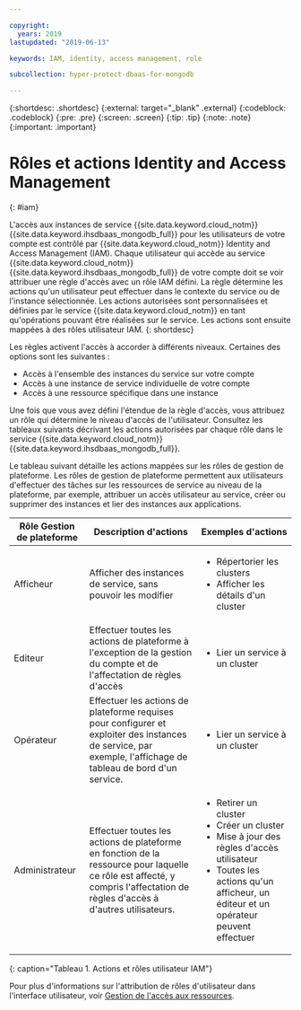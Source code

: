 ```yaml
---

copyright:
  years: 2019
lastupdated: "2019-06-13"

keywords: IAM, identity, access management, role

subcollection: hyper-protect-dbaas-for-mongodb

---
```


{:shortdesc: .shortdesc}
{:external: target="_blank" .external}
{:codeblock: .codeblock}
{:pre: .pre}
{:screen: .screen}
{:tip: .tip}
{:note: .note}
{:important: .important}

# Rôles et actions Identity and Access Management
{: #iam}

L'accès aux instances de service {{site.data.keyword.cloud_notm}} {{site.data.keyword.ihsdbaas_mongodb_full}} pour les utilisateurs de votre compte est contrôlé par {{site.data.keyword.cloud_notm}} Identity and Access Management (IAM). Chaque utilisateur qui accède au service {{site.data.keyword.cloud_notm}} {{site.data.keyword.ihsdbaas_mongodb_full}} de votre compte doit se voir attribuer une règle d'accès avec un rôle IAM défini. La règle détermine les actions qu'un utilisateur peut effectuer dans le contexte du service ou de l'instance sélectionnée. Les actions autorisées sont personnalisées et définies par le service {{site.data.keyword.cloud_notm}} en tant qu'opérations pouvant être réalisées sur le service. Les actions sont ensuite mappées à des rôles utilisateur IAM.
{: shortdesc}

Les règles activent l'accès à accorder à différents niveaux. Certaines des options sont les suivantes :

* Accès à l'ensemble des instances du service sur votre compte
* Accès à une instance de service individuelle de votre compte
* Accès à une ressource spécifique dans une instance

Une fois que vous avez défini l'étendue de la règle d'accès, vous attribuez un rôle qui détermine le niveau d'accès de l'utilisateur. Consultez les tableaux suivants décrivant les actions autorisées par chaque rôle dans le service {{site.data.keyword.cloud_notm}} {{site.data.keyword.ihsdbaas_mongodb_full}}.

Le tableau suivant détaille les actions mappées sur les rôles de gestion de plateforme. Les rôles de gestion de plateforme permettent aux utilisateurs d'effectuer des tâches sur les ressources de service au niveau de la plateforme, par exemple, attribuer un accès utilisateur au service, créer ou supprimer des instances et lier des instances aux applications.

|Rôle Gestion de plateforme|Description d'actions|Exemples d'actions                                                 |
|------------------------|----------------------|----------------------------------------------------------------|
|Afficheur                  |Afficher des instances de service, sans pouvoir les modifier|<ul><li>Répertorier les clusters</li><li>Afficher les détails d'un cluster</li></ul>|
|Editeur                  |Effectuer toutes les actions de plateforme à l'exception de la gestion du compte et de l'affectation de règles d'accès|<ul><li>Lier un service à un cluster</li></ul>|
|Opérateur                |Effectuer les actions de plateforme requises pour configurer et exploiter des instances de service, par exemple, l'affichage de tableau de bord d'un service.|<ul><li>Lier un service à un cluster</li></ul>|
|Administrateur           |Effectuer toutes les actions de plateforme en fonction de la ressource pour laquelle ce rôle est affecté, y compris l'affectation de règles d'accès à d'autres utilisateurs.|<ul><li>Retirer un cluster</li><li>Créer un cluster</li><li>Mise à jour des règles d'accès utilisateur</li><li>Toutes les actions qu'un afficheur, un éditeur et un opérateur peuvent effectuer</li></ul>|
{: caption="Tableau 1. Actions et rôles utilisateur IAM"}


Pour plus d'informations sur l'attribution de rôles d'utilisateur dans l'interface utilisateur, voir [Gestion de l'accès aux ressources](/docs/iam?topic=iam-iammanidaccser#iammanidaccser).
